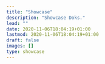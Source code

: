 ```yaml
---
title: "Showcase"
description: "Showcase Doks."
lead: ""
date: 2020-11-06T18:04:19+01:00
lastmod: 2020-11-06T18:04:19+01:00
draft: false
images: []
type: showcase
---
```

